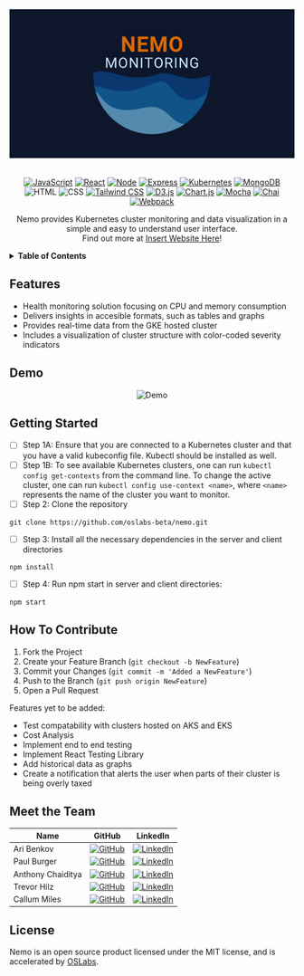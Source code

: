 <div align="center">
  <img src="client/src/assets/nemo-final-logo2.png" alt="Logo">
</div>

<br/>

<div align='center'>

[![JavaScript](https://img.shields.io/badge/javascript-yellow?style=for-the-badge&logo=javascript&logoColor=white)](https://www.javascript.com/)
[![React](https://img.shields.io/badge/React-343434?style=for-the-badge&logo=react&logoColor=00FFFF)](https://react.dev/)
[![Node](https://img.shields.io/badge/-node-339933?style=for-the-badge&logo=node.js&logoColor=white)](https://nodejs.org/en)
[![Express](https://img.shields.io/badge/-Express-000000?style=for-the-badge&logo=express&logoColor=white)](https://expressjs.com/)
[![Kubernetes](https://img.shields.io/badge/kubernetes-%23326CE5?style=for-the-badge&logo=kubernetes&logoColor=white)](https://kubernetes.io/)
[![MongoDB](https://img.shields.io/badge/MongoDB-4EA94B?style=for-the-badge&logo=mongodb&logoColor=white)](https://www.mongodb.com/)
![HTML](https://img.shields.io/badge/HTML5-E34F26?style=for-the-badge&logo=html5&logoColor=white)
![CSS](https://img.shields.io/badge/CSS3-1572B6?style=for-the-badge&logo=css3&logoColor=white)
[![Tailwind CSS](https://img.shields.io/badge/Tailwind_CSS-38B2AC?style=for-the-badge&logo=Tailwind%20CSS&logoColor=white)](Tailwind-url)
[![D3.js](https://img.shields.io/badge/D3.js-363636?style=for-the-badge&logo=d3.js&logoColor=orange)](https://d3js.org/)
[![Chart.js](https://img.shields.io/badge/Chart.js-FF6384?style=for-the-badge&logo=chart.js&logoColor=white)](https://www.chartjs.org/)
[![Mocha](https://img.shields.io/badge/Mocha-8D6748?style=for-the-badge&logo=Mocha&logoColor=white)](https://mochajs.org/)
[![Chai](https://img.shields.io/badge/Chai-A30701?style=for-the-badge&logo=Chai&logoColor=white)](Chai-url)
[![Webpack](https://img.shields.io/badge/Webpack-grey?style=for-the-badge&logo=webpack&logoColor=7DF9FF)](https://jestjs.io/)

</div>

<p align="center">
Nemo provides Kubernetes cluster monitoring and data visualization in a simple and easy to understand user interface.<br/>Find out more at <a href="">Insert Website Here</a>!
</p>

<details>
  <summary><strong>Table of Contents</strong></summary>
  <ul>
    <li><a href="#features">Features</a></li>
    <li><a href="#demo">Demo</a></li>
    <li><a href="#getting-started">Getting Started</a></li>
    <li><a href="#how-to-contribute">How to Contribute</a></li>
    <li><a href="#meet-the-team">Meet the Team</a></li>
  </ul>
</details>

## Features

- Health monitoring solution focusing on CPU and memory consumption
- Delivers insights in accesible formats, such as tables and graphs
- Provides real-time data from the GKE hosted cluster
- Includes a visualization of cluster structure with color-coded severity indicators

## Demo

<div align="center">
  <img alt="Demo" src="./client/src/assets/final-gif.gif">
</div>
  
## Getting Started

- [ ] Step 1A: Ensure that you are connected to a Kubernetes cluster and that you have a valid kubeconfig file. Kubectl should be installed as well.
- [ ] Step 1B: To see available Kubernetes clusters, one can run `kubectl config get-contexts` from the command line. To change the active cluster, one can run `kubectl config use-context <name>`, where `<name>` represents the name of the cluster you want to monitor.
- [ ] Step 2: Clone the repository
```
git clone https://github.com/oslabs-beta/nemo.git
```
- [ ] Step 3: Install all the necessary dependencies in the server and client directories
```
npm install
```
- [ ] Step 4: Run npm start in server and client directories:
```
npm start
```      
  
## How To Contribute

1. Fork the Project
2. Create your Feature Branch (`git checkout -b NewFeature`)
3. Commit your Changes (`git commit -m 'Added a NewFeature'`)
4. Push to the Branch (`git push origin NewFeature`)
5. Open a Pull Request

Features yet to be added:
- Test compatability with clusters hosted on AKS and EKS
- Cost Analysis
- Implement end to end testing
- Implement React Testing Library
- Add historical data as graphs
- Create a notification that alerts the user when parts of their cluster is being overly taxed

## Meet the Team

| Name              | GitHub                                                       | LinkedIn                                                     |
|-------------------|--------------------------------------------------------------|--------------------------------------------------------------|
| Ari Benkov        | [![GitHub](https://img.shields.io/badge/GitHub-181717?style=for-the-badge&logo=GitHub&logoColor=white)](https://github.com/abenkov2) | [![LinkedIn](https://img.shields.io/badge/LinkedIn-0077B5?style=for-the-badge&logo=LinkedIn&logoColor=white)](https://www.linkedin.com/in/ari-benkov-787b25139/) |
| Paul Burger       | [![GitHub](https://img.shields.io/badge/GitHub-181717?style=for-the-badge&logo=GitHub&logoColor=white)](https://github.com/pvburger) | [![LinkedIn](https://img.shields.io/badge/LinkedIn-0077B5?style=for-the-badge&logo=LinkedIn&logoColor=white)](https://www.linkedin.com/in/pvburger/) |
| Anthony Chaiditya | [![GitHub](https://img.shields.io/badge/GitHub-181717?style=for-the-badge&logo=GitHub&logoColor=white)](https://github.com/AnthonyChaiditya) | [![LinkedIn](https://img.shields.io/badge/LinkedIn-0077B5?style=for-the-badge&logo=LinkedIn&logoColor=white)](https://www.linkedin.com/in/anthony-chaiditya/) |
| Trevor Hilz       | [![GitHub](https://img.shields.io/badge/GitHub-181717?style=for-the-badge&logo=GitHub&logoColor=white)](https://github.com/Maelstrom116) | [![LinkedIn](https://img.shields.io/badge/LinkedIn-0077B5?style=for-the-badge&logo=LinkedIn&logoColor=white)](https://www.linkedin.com/in/trevor-hilz/) |
| Callum Miles      | [![GitHub](https://img.shields.io/badge/GitHub-181717?style=for-the-badge&logo=GitHub&logoColor=white)](https://github.com/callummiles) | [![LinkedIn](https://img.shields.io/badge/LinkedIn-0077B5?style=for-the-badge&logo=LinkedIn&logoColor=white)](https://www.linkedin.com/in/callum-miles/) |

## License

Nemo is an open source product licensed under the MIT license, and is accelerated by [OSLabs](https://www.opensourcelabs.io/).



